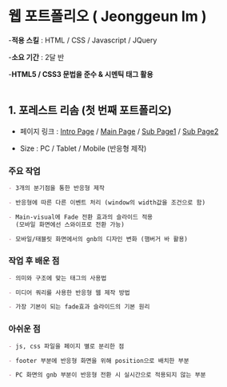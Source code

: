# 웹 포트폴리오 ( Jeonggeun Im )

-**적용 스킬** : HTML / CSS / Javascript / JQuery

-**소요 기간** : 2달 반

-**HTML5 / CSS3 문법을 준수 & 시멘틱 태그 활용**
<br><br>
## 1. 포레스트 리솜 (첫 번째 포트폴리오)
- 페이지 링크 : [Intro Page](https://jeonggeunim.github.io/portfolio/risom/index.html)
 / [Main Page](https://jeonggeunim.github.io/portfolio/risom/indexForest.html)
 / [Sub Page1](https://jeonggeunim.github.io/portfolio/risom/conceptForest.html)
 / [Sub Page2](https://jeonggeunim.github.io/portfolio/risom/have9Forest.html)

- Size : PC / Tablet / Mobile (반응형 제작)

 ### 주요 작업
```markdown
- 3개의 분기점을 통한 반응형 제작

- 반응형에 따른 다른 이벤트 처리 (window의 width값을 조건으로 함)

- Main-visual에 Fade 전환 효과의 슬라이드 적용
  (모바일 화면에선 스와이프로 전환 가능)

- 모바일/태블릿 화면에서의 gnb의 디자인 변화 (햄버거 바 활용)
```

 ### 작업 후 배운 점
```markdown
- 의미와 구조에 맞는 태그의 사용법

- 미디어 쿼리를 사용한 반응형 웹 제작 방법

- 가장 기본이 되는 fade효과 슬라이드의 기본 원리
```

 ### 아쉬운 점
```markdown
- js, css 파일을 페이지 별로 분리한 점

- footer 부분에 반응형 화면을 위해 position으로 배치한 부분 

- PC 화면의 gnb 부분이 반응형 전환 시 실시간으로 적용되지 않는 부분
```
